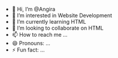 - 👋 Hi, I’m @Angira 
- 👀 I’m interested in Website Development
- 🌱 I’m currently learning HTML
- 💞️ I’m looking to collaborate on HTML
- 📫 How to reach me ...
- 😄 Pronouns: ...
- ⚡ Fun fact: ...

<!---
angira1990/angira1990 is a ✨ special ✨ repository because its `README.md` (this file) appears on your GitHub profile.
You can click the Preview link to take a look at your changes.
--->
